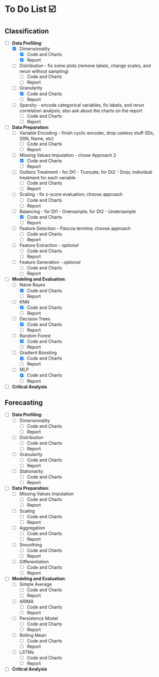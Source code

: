 # To Do List ☑️

## Classification 

* [ ] **Data Profiling**:
  * [X] Dimensionality
    * [X] Code and Charts
    * [X] Report
  * [ ] Distribution - fix some plots (remove labels, change scales, and rerun without sampling)
    * [ ] Code and Charts
    * [ ] Report
  * [ ] Granularity
    * [X] Code and Charts
    * [ ] Report
  * [ ] Sparsity - encode categorical variables, fix labels, and rerun correlation analysis; also ask about the charts on the report
    * [ ] Code and Charts
    * [ ] Report

* [ ] **Data Preparation**:
  * [ ] Variable Encoding - finish cyclic encoder, drop useless stuff (IDs, SSN, Name, etc)
    * [ ] Code and Charts
    * [ ] Report
  * [ ] Missing Values Imputation - chose Approach 2 
    * [X] Code and Charts
    * [ ] Report
  * [ ] Outliers Treatment - for Dt1 - Truncate; for Dt2 - Drop; individual treatment for each variable
    * [ ] Code and Charts
    * [ ] Report
  * [ ] Scaling - fix z-score evaluation; choose approach
    * [ ] Code and Charts
    * [ ] Report
  * [ ] Balancing - for Dt1 - Oversample; for Dt2 - Undersample
    * [X] Code and Charts
    * [ ] Report
  * [ ] Feature Selection - Páscoa termina; choose approach
    * [ ] Code and Charts
    * [ ] Report
  * [ ] Feature Extraction - _optional_
    * [ ] Code and Charts
    * [ ] Report
  * [ ] Feature Generation - _optional_
    * [ ] Code and Charts
    * [ ] Report

* [ ] **Modeling and Evaluation**:
  * [ ] Naive Bayes
    * [X] Code and Charts
    * [ ] Report
  * [ ] KNN
    * [X] Code and Charts
    * [ ] Report
  * [ ] Decision Trees
    * [X] Code and Charts
    * [ ] Report
  * [ ] Random Forest
    * [X] Code and Charts
    * [ ] Report
  * [ ] Gradient Boosting
    * [X] Code and Charts
    * [ ] Report
  * [ ] MLP
    * [X] Code and Charts
    * [ ] Report

* [ ] **Critical Analysis**

## Forecasting

* [ ] **Data Profiling**:
  * [ ] Dimensionality
    * [ ] Code and Charts
    * [ ] Report
  * [ ] Distribution
    * [ ] Code and Charts
    * [ ] Report
  * [ ] Granularity
    * [ ] Code and Charts
    * [ ] Report
  * [ ] Stationarity
    * [ ] Code and Charts
    * [ ] Report

* [ ] **Data Preparation**:
  * [ ] Missing Values Imputation
    * [ ] Code and Charts
    * [ ] Report
  * [ ] Scaling
    * [ ] Code and Charts
    * [ ] Report
  * [ ] Aggregation
    * [ ] Code and Charts
    * [ ] Report
  * [ ] Smoothing
    * [ ] Code and Charts
    * [ ] Report
  * [ ] Differentiation
    * [ ] Code and Charts
    * [ ] Report

* [ ] **Modeling and Evaluation**:
  * [ ] Simple Average
    * [ ] Code and Charts
    * [ ] Report
  * [ ] ARIMA
    * [ ] Code and Charts
    * [ ] Report
  * [ ] Persistence Model
    * [ ] Code and Charts
    * [ ] Report
  * [ ] Rolling Mean
    * [ ] Code and Charts
    * [ ] Report
  * [ ] LSTMs
    * [ ] Code and Charts
    * [ ] Report

* [ ] **Critical Analysis**